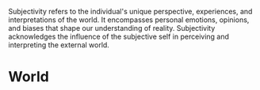 
Subjectivity refers to the individual's unique perspective, experiences, and interpretations of the world. It encompasses personal emotions, opinions, and biases that shape our understanding of reality. Subjectivity acknowledges the influence of the subjective self in perceiving and interpreting the external world.

# World

#